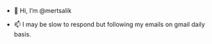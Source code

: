 - 👋 Hi, I’m @mertsalik

- 📫 I may be slow to respond but following my emails on gmail daily basis.

<!---
mertsalik/mertsalik is a ✨ special ✨ repository because its `README.md` (this file) appears on your GitHub profile.
You can click the Preview link to take a look at your changes.
--->
